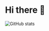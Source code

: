 # Hi there 👋

![GitHub stats](https://github-readme-stats.vercel.app/api?username=SrirangaLN&show_icons=true&theme=tokyonight)
